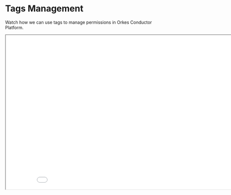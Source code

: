 # Tags Management

Watch how we can use tags to manage permissions in Orkes Conductor Platform.

<div className="embed-loom-video">
    <iframe
        width="890px"
        height="500px"
        allow="fullscreen;"
        src={"https://player.vimeo.com/video/820394182?h=b7e8b17287"}
    ></iframe>
</div>
